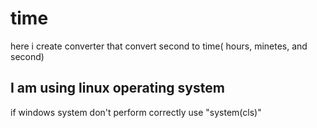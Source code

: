 # time
here i create converter that convert second to time( hours, minetes, and second)

<h2> I am using linux operating system </h2>
<p> if windows system don't perform correctly use "system(cls)" </p>